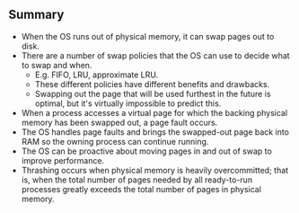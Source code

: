 ## Summary

* When the OS runs out of physical memory, it can swap pages out to
  disk.
* There are a number of swap policies that the OS can use to decide what
  to swap and when.
  * E.g. FIFO, LRU, approximate LRU.
  * These different policies have different benefits and drawbacks.
  * Swapping out the page that will be used furthest in the future is
    optimal, but it's virtually impossible to predict this.
* When a process accesses a virtual page for which the backing physical
  memory has been swapped out, a page fault occurs.
* The OS handles page faults and brings the swapped-out page back into
  RAM so the owning process can continue running.
* The OS can be proactive about moving pages in and out of swap to
  improve performance.
* Thrashing occurs when physical memory is heavily overcommitted; that
  is, when the total number of pages needed by all ready-to-run
  processes greatly exceeds the total number of pages in physical
  memory.


